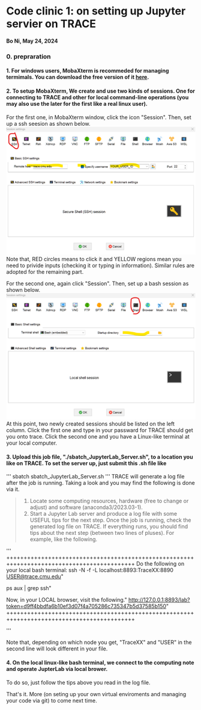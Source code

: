 # Code clinic 1: on setting up Jupyter servier on TRACE
#### Bo Ni, May 24, 2024 
### 0. prepraration
#### 1. For windows users, MobaXterm is recommeded for managing termimals. You can download the free version of it [here](https://mobaxterm.mobatek.net/download.html).
#### 2. To setup MobaXterm, We create and use two kinds of sessions. One for connecting to TRACE and other for local command-line operations (you may also use the later for the first like a real linux user).

For the first one, in MobaXterm window, click the icon "Session". Then, set up a ssh seesion as shown below.
![Set up a ssh session that connects to TRACE](./resource/Screenshot_1_ssh_session.png)
Note that, RED circles means to click it and YELLOW regions mean you need to privide inputs (checking it or typing in information). Similar rules are adopted for the remaining part.

For the second one, again click "Session". Then, set up a bash session as shown below.
![Set up a bash terminal](./resource/Screenshot_2_bash_session.png)
At this point, two newly created sessions should be listed on the left column.
Click the first one and type in your passward for TRACE should get you onto trace.
Click the second one and you have a Linux-like terminal at your local computer.

#### 3. Upload this job file, "./sbatch_JupyterLab_Server.sh", to a location you like on TRACE. To set the server up, just submit this .sh file like
'''
sbatch sbatch_JupyterLab_Server.sh
'''
TRACE will generate a log file after the job is running. Taking a look and you may find the following is done via it.
> 1. Locate some computing resources, hardware (free to change or adjust) and software (anaconda3/2023.03-1). 
> 2. Start a Jupyter Lab server and produce a log file with some USEFUL tips for the next step.
Once the job is running, check the generated log file on TRACE.
If everything runs, you should find tips about the next step (between two lines of pluses). For example, like the following.

'''
+++++++++++++++++++++++++++++++++++++++++++++++++++++++++++++++++++++++++++++++++++++++++++
Do the following on your local bash terminal: 
ssh -N -f -L localhost:8893:TraceXX:8890 USER@trace.cmu.edu"

ps aux | grep ssh"

Now, in your LOCAL browser, visit the following."
http://127.0.0.1:8893/lab?token=d9ff4bbdfa6b10ef3d07f4a705286c735347b5d37585b150"
+++++++++++++++++++++++++++++++++++++++++++++++++++++++++++++++++++++++++++++++++++++++++++

'''

Note that, depending on which node you get, "TraceXX" and "USER" in the second line will look different in your file.

#### 4. On the local linux-like bash terminal, we connect to the computing note and operate JupterLab via local brower.
To do so, just follow the tips above you read in the log file.

That's it. More (on seting up your own virtual enviroments and managing your code via git) to come next time.


